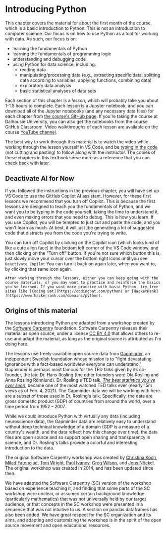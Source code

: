 # Introducing Python

This chapter covers the material for about the first month of the course, which is a basic introduction to Python. This is not an introduction to computer science. Our focus is on how to use Python as a tool for working with data. As such, our focus is on:
- learning the fundamentals of Python
- learning the fundamentals of programming logic
- understanding and debugging code
- using Python for data science, including:
    - reading data
    - manipulating/processing data (e.g., extracting specific data, splitting data according to variables, applying functions, combining data)
    - exploratory data analysis
    - basic statistical analyses of data sets

Each section of this chapter is a *lesson*, which will probably take you about 1-1.5 hours to complete. Each lesson is a Jupyter notebook, and you can download all of the Jupyter notebooks (and any necessary data files) for each chapter from [the course's GitHub page](https://github.com/neural-data-science). If you're taking the course at Dalhousie University, you can also get the notebooks from the course GitHub Classroom. Video walkthroughs of each lesson are available on the course [YouTube channel](https://www.youtube.com/playlist?list=PLtfEWMIgWS22MMZjPIzBRE2cHhMcvEKwp).

The best way to work through this material is to watch the video while working through the lesson yourself in VS Code, and be [typing in the code](../1-intro/actually_write_code.md) (not cutting and pasting) to follow along with the instructor. The copies of these chapters in this textbook serve more as a reference that you can check back with later.

## Deactivate AI for Now
If you followed the instructions in the previous chapter, you will have set up VS Code to use the GitHub Copilot AI assistant. However, for these first lessons we recommend that you turn off Copilot. This is because the first lessons are designed to teach you the fundamentals of Python, and we want you to be typing in the code yourself, taking the time to understand it, and even making errors that you need to debug. This is how you learn. If you use Copilot, you will be tempted to just cut and paste the code, and you won't learn as much. At best, it will just ]be generating a lot of suggested code that distracts you from the code you're trying to write.

You can turn off Copilot by clicking on the Copilot icon (which looks kind of like a cute alien face) in the bottom left corner of the VS Code window, and then clicking on the "Turn off" button. If you're not sure which button this is, just slowly move your cursor over the bottom right icons until you see `Deactivate Copilot` You can turn it back on again later, when you want to, by clicking that same icon again.

```{hint}
After working through the lessons, either you can keep going with the course materials, or you may want to practice and reinforce the basics you've learned. If you want more practice with basic Python, try free sites like [Coding Bat](https://codingbat.com/python) or [HackerRank](https://www.hackerrank.com/domains/python).
```

## Origins of this material

The lessons introducing Python are adapted from a workshop created by the [Software Carpentry](http://swcarpentry.github.io/python-novice-gapminder/index.html) foundation. Software Carpentry releases their material as open source, under a license [CC BY 4.0](https://creativecommons.org/licenses/by/4.0/) that allows others to re-use and adapt the material, as long as the original source is attributed as I'm doing here.

The lessons use freely-available open source data from [Gapminder](https://www.gapminder.org), an independent Swedish foundation whose mission is to "fight devastating ignorance with a fact-based worldview everyone can understand." Gapminder is perhaps most famous for the TED talks given by its co-founder, the late Dr. Hans Rosling (the other founders were Ola Rosling and Anna Rosling Rönnlund). Dr. Rosling's TED talk, [*The best statistics you’ve ever seen*](https://www.ted.com/talks/hans_rosling_the_best_stats_you_ve_ever_seen?language=en), became one of the most watched TED talks ever (nearly 15m views as of Feb. 4, 2021). The Gapminder data we will be working with here are a subset of those used in Dr. Rosling's talk. Specifically, the data are gross domestic product (GDP) of countries from around the world, over a time period from 1952 – 2007.

While we could introduce Python with virtually any data (including neuroscience data),  the Gapminder data are relatively easy to understand without deep technical knowledge of a domain (GDP is a measure of a country's wealth, and the data reflect how this change over time), the data files are open source and so support open sharing and transparency in science, and Dr. Rosling's talks provide a colorful and interesting introduction to the data. 

 The original Software Carpentry workshop was created by [Christina Koch](https://software-carpentry.org/team/#koch_christina), [Milad Fatenejad](https://software-carpentry.org/team/#fatenejad_milad), [Tom Wright](https://software-carpentry.org/team/#wright_tom), [Paul Ivanov](https://software-carpentry.org/team/#ivanov_paul), [Greg Wilson](https://software-carpentry.org/team/#wilson_greg), and [Jens Nöckel](https://software-carpentry.org/team/#nockel_jens). The original workshop was created in 2014, and has been updated since then. 
 
 We have adapted the Software Carpentry (SC) version of the workshop based on experience teaching it, and finding that some parts of the SC workshop were unclear, or assumed certain background knowledge (particularly mathematics) that was not universally held by our target audience, or that concepts in the SC workshop were presented in a sequence that was not intuitive to us. A section on pandas dataframes has also been added. We have great respect for the SC organization and its aims, and adapting and customizing the workshop is in the spirit of the open source movement and open educational resources.
